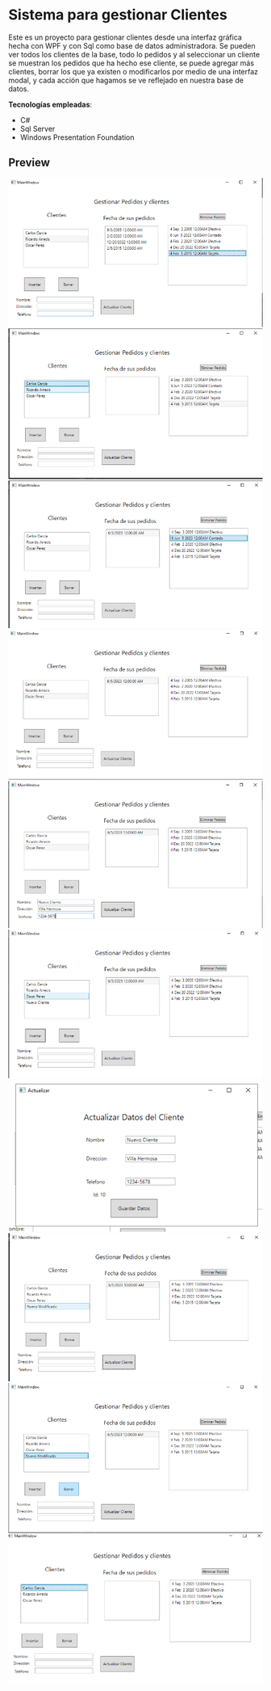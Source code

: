 # Sistema para gestionar Clientes
Este es un proyecto para gestionar clientes desde una interfaz gráfica hecha con WPF y con Sql como base de datos administradora. Se pueden ver todos los clientes de la base, todo lo pedidos y al seleccionar un cliente se muestran los pedidos que ha hecho ese cliente, se puede agregar más clientes, borrar los que ya existen o modificarlos por medio de una interfaz modal, y cada acción que hagamos se ve reflejado en nuestra base de datos.

**Tecnologías empleadas**:

-   C#
-   Sql Server
-   Windows Presentation Foundation

## Preview

![](https://github.com/Ripca/ConexionC-SqlServer/blob/master/Preview/Img1.PNG)
![](https://github.com/Ripca/ConexionC-SqlServer/blob/master/Preview/Img2.PNG)
![](https://github.com/Ripca/ConexionC-SqlServer/blob/master/Preview/Img3.PNG)
![](https://github.com/Ripca/ConexionC-SqlServer/blob/master/Preview/Img4.PNG)
![](https://github.com/Ripca/ConexionC-SqlServer/blob/master/Preview/Img5.PNG)
![](https://github.com/Ripca/ConexionC-SqlServer/blob/master/Preview/Img6.PNG)
![](https://github.com/Ripca/ConexionC-SqlServer/blob/master/Preview/Img7.PNG)
![](https://github.com/Ripca/ConexionC-SqlServer/blob/master/Preview/Img8.PNG)
![](https://github.com/Ripca/ConexionC-SqlServer/blob/master/Preview/Img9.PNG)
![](https://github.com/Ripca/ConexionC-SqlServer/blob/master/Preview/Img10.PNG)
